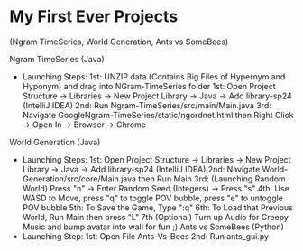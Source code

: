 # My First Ever Projects

(Ngram TimeSeries, World Generation, Ants vs SomeBees)

Ngram TimeSeries (Java)
- Launching Steps:
    1st: UNZIP data (Contains Big Files of Hypernym and Hyponym) and drag into NGram-TimeSeries folder 
    1st: Open Project Structure -> Libraries -> New Project Library -> Java -> Add library-sp24 (IntelliJ IDEA)
    2nd: Run Ngram-TimeSeries/src/main/Main.java
    3rd: Navigate GoogleNgram-TimeSeries/static/ngordnet.html then Right Click -> Open In -> Browser -> Chrome

World Generation (Java)
- Launching Steps:
    1st: Open Project Structure -> Libraries -> New Project Library -> Java -> Add library-sp24 (IntelliJ IDEA)
    2nd: Navigate World-Generation/src/core/Main.java then Run Main
    3rd: (Launching Random World) Press "n" -> Enter Random Seed (Integers) -> Press "s"
    4th: Use WASD to Move, press "q" to toggle POV bubble, press "e" to untoggle POV bubble
    5th: To Save the Game, Type ":q"
    6th: To Load that Previous World, Run Main then press "L"
    7th (Optional) Turn up Audio for Creepy Music and bump avatar into wall for fun ;)
Ants vs SomeBees (Python)
- Launching Step:
    1st: Open File Ants-Vs-Bees
    2nd: Run ants_gui.py
